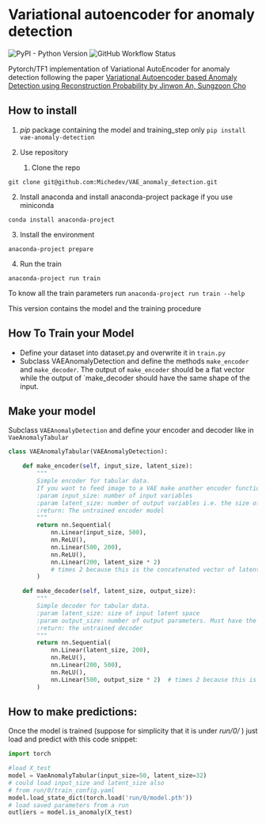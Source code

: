 # Variational autoencoder for anomaly detection

![PyPI - Python Version](https://img.shields.io/pypi/pyversions/vae-anomaly-detection?style=flat-square)
![GitHub Workflow Status](https://img.shields.io/github/workflow/status/Michedev/VAE_anomaly_detection/Python%20test?style=flat-square)

Pytorch/TF1 implementation of Variational AutoEncoder for anomaly detection following the paper
 [Variational Autoencoder based Anomaly Detection using Reconstruction Probability by Jinwon An, Sungzoon Cho](https://www.semanticscholar.org/paper/Variational-Autoencoder-based-Anomaly-Detection-An-Cho/061146b1d7938d7a8dae70e3531a00fceb3c78e8)
 <br>

## How to install
1. _pip_ package containing the model and training_step only
`pip install vae-anomaly-detection`

1. Use repository
   1. Clone the repo

`git clone git@github.com:Michedev/VAE_anomaly_detection.git`

   2. Install anaconda and install anaconda-project package if you use miniconda

   `conda install anaconda-project`

   3. Install the environment

   `anaconda-project prepare`

   4. Run the train

   `anaconda-project run train`

   To know all the train parameters run `anaconda-project run train --help`




This version contains the model and the training procedure

## How To Train your Model

- Define your dataset into dataset.py and overwrite it in `train.py`
- Subclass VAEAnomalyDetection and define the methods `make_encoder` and `make_decoder`. The output of `make_encoder` should be a flat vector while the output of `make_decoder should have the same shape of the input.
## Make your model

Subclass ```VAEAnomalyDetection``` and define your encoder and decoder like in ```VaeAnomalyTabular```

```python
class VAEAnomalyTabular(VAEAnomalyDetection):

    def make_encoder(self, input_size, latent_size):
        """
        Simple encoder for tabular data.
        If you want to feed image to a VAE make another encoder function with Conv2d instead of Linear layers.
        :param input_size: number of input variables
        :param latent_size: number of output variables i.e. the size of the latent space since it's the encoder of a VAE
        :return: The untrained encoder model
        """
        return nn.Sequential(
            nn.Linear(input_size, 500),
            nn.ReLU(),
            nn.Linear(500, 200),
            nn.ReLU(),
            nn.Linear(200, latent_size * 2)
            # times 2 because this is the concatenated vector of latent mean and variance
        )

    def make_decoder(self, latent_size, output_size):
        """
        Simple decoder for tabular data.
        :param latent_size: size of input latent space
        :param output_size: number of output parameters. Must have the same value of input_size
        :return: the untrained decoder
        """
        return nn.Sequential(
            nn.Linear(latent_size, 200),
            nn.ReLU(),
            nn.Linear(200, 500),
            nn.ReLU(),
            nn.Linear(500, output_size * 2)  # times 2 because this is the concatenated vector of reconstructed mean and variance
        )
```

## How to make predictions:
Once the model is trained (suppose for simplicity that it is under _run/0/_ ) just load and predict with this code snippet:
```python
import torch

#load X_test
model = VaeAnomalyTabular(input_size=50, latent_size=32)
# could load input_size and latent_size also 
# from run/0/train_config.yaml
model.load_state_dict(torch.load('run/0/model.pth'))
# load saved parameters from a run
outliers = model.is_anomaly(X_test)
```
